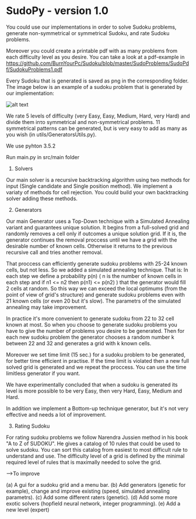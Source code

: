 # SudoPy - version 1.0

You could use our implementations in order to solve Sudoku problems, generate non-symmetrical or symmetrical Sudoku, and rate Sudoku problems.

Moreover you could create a printable pdf with as many problems from each difficulty level as you desire. You can take a look at a pdf-example in https://github.com/BurnYourPc/Sudoku/blob/master/SudoProblems/SudoPdf/SudokuProblems1.pdf

Every Sudoku that is generated is saved as png in the corresponding folder. The image below is an example of a sudoku problem that is generated by our implementation:

![alt text](https://github.com/chensuim/Sudoku/blob/master/SudoProblems/NonSymmetrical/VeryHard/Prob225.png)

We rate 5 levels of difficulty (very Easy, Easy, Medium, Hard, very Hard) and divide them inτο symmetrical and non-symmetrical problems. 11 symmetrical patterns can be generated, but is very easy to add as many as you wish (in utils/GeneratorsUtils.py).

We use pyhton 3.5.2

Run main.py in src/main folder


1. Solvers

Our main solver is a recursive backtracking algorithm using two methods for input (Single candidate and Single position method). We implement a variaty of methods for cell rejection. You could build your own backtracking solver adding these methods.


2. Generators

Our main Generator uses a Top-Down technique with a Simulated Annealing variant and guarantees unique solution. It begins from a full-solved grid and randomly removes a cell only if outcomes a unique solution grid. If it is, the generator continues the removal proccess until we have a grid with the desirable number of known cells. Otherwise it returns to the previous recursive call and tries another removal.

That proccess can efficiently generate sudoku problems with 25-24 known cells, but not less. So we added a simulated annealing technique. That is: In each step we define a probability p(n) ( n is the number of known cells in each step and if n1 <= n2 then p(n1) <= p(n2) ) that the generator would fill 2 cells at random. So this way we can exceed the local optimums (from the point of view of grid's structure) and generate sudoku problems even with 21 known cells (or even 20 but it's slow). The parametrs of the simulated annealing may take improvement.

In practice it's more convenient to generate sudoku from 22 to 32 cell known at most. So when you choose to generate sudoku problems you have to give the number of problems you desire to be generated. Then for each new sudoku problem the generator chooses a random number k between 22 and 32 and generates a grid with k known cells.

Moreover we set time limit (15 sec.) for a sudoku problem to be generated, for better time efficient in practise. If the time limit is violated then a new full solved grid is generated and we repeat the proccess. You can use the time limitless generator if you want.

We have experimentally concluded that when a sudoku is generated its level is more possible to be very Easy, then very Hard, Easy, Medium and Hard.

In addition we implement a Bottom-up technique generator, but it's not very effective and needs a lot of improvement.


3. Rating Sudoku

For rating sudoku problems we follow Narendra Jussien method in his book "A to Z of SUDOKU". He gives a catalog of 10 rules that could be used to solve sudoku. You can sort this catalog from easiest to most difficult rule to understand and use. The difficulty level of a grid is defined by the  minimal required level of rules that is maximally needed to solve the grid.


-->To improve

(a) A gui for a sudoku grid and a menu bar. 
(b) Add generators (genetic for example), change and improve existing (speed, simulated annealing parametrs). 
(c) Add some different raters (genetic). 
(d) Add some more exotic solvers (hopfield neural network, integer programming). 
(e) Add a new level (expert)

